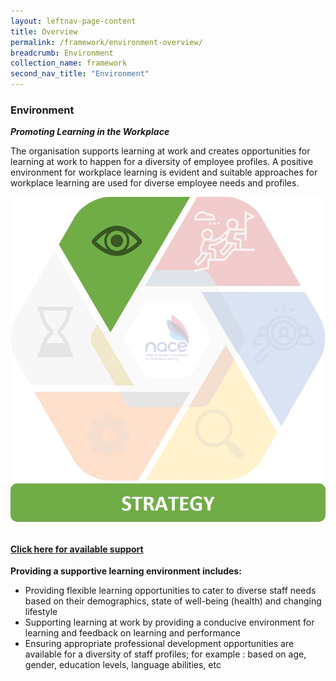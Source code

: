 ```yaml
---
layout: leftnav-page-content
title: Overview
permalink: /framework/environment-overview/
breadcrumb: Environment
collection_name: framework
second_nav_title: "Environment"
---
```




### **Environment**
***Promoting Learning in the Workplace***

The organisation supports learning at work and creates opportunities for learning at work to happen for a diversity of employee profiles. A positive environment for workplace learning is evident and suitable approaches for workplace learning are used for diverse employee needs and profiles.

<div class="row">
    <div class="col is-6">
		<figure style="margin:0;">
			<img src="/images/framework-icon/strategy-icon.jpg" alt="Environment"/>
			<a href="https://nyp-wpl-staging.netlify.com/framework/environment-support/" target="_blank"> <h4>Click here for available support</h4></a>
			<figcaption class="has-text-weight-bold" style="color:#0ACED2"> </figcaption>
		</figure>
	</div>
	<div class="col is-6">
        <p>	
		<b>Providing a supportive learning environment includes:</b>
            <ul>
                <li>Providing flexible learning opportunities to cater to diverse staff needs based on their demographics, state of well-being (health) and changing lifestyle</li>
                <li>Supporting learning at work by providing a conducive environment for learning and feedback on learning and performance </li>
		<li>Ensuring appropriate professional development opportunities are available for a diversity of staff profiles; for example : based on age, gender, education levels, language abilities, etc </li>  		    
            </ul>
		</p>
	</div>
</div>
